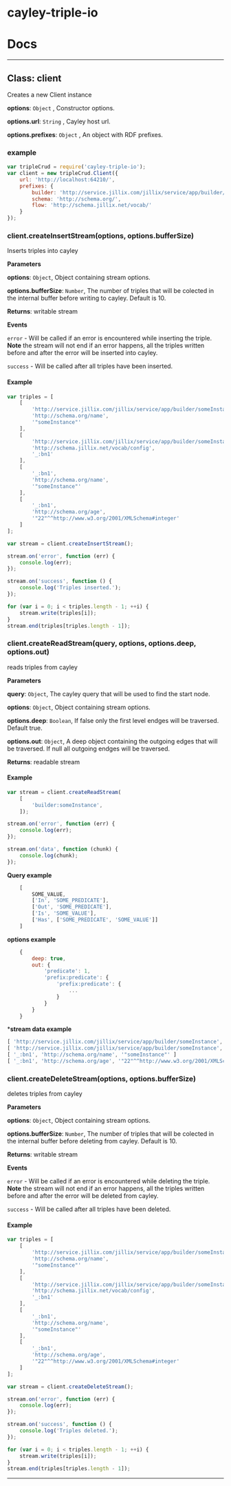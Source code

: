 # cayley-triple-io

# Docs

* * *

## Class: client
Creates a new Client instance

**options**: `Object` , Constructor options.

**options.url**: `String` , Cayley host url.

**options.prefixes**: `Object` , An object with RDF prefixes.

### example

``` javascript
var tripleCrud = require('cayley-triple-io');
var client = new tripleCrud.Client({
    url: 'http://localhost:64210/',
    prefixes: {
        builder: 'http://service.jillix.com/jillix/service/app/builder/',
        schema: 'http://schema.org/',
        flow: 'http://schema.jillix.net/vocab/'
    }
});
```

### client.createInsertStream(options, options.bufferSize) 

Inserts triples into cayley

**Parameters**

**options**: `Object`, Object containing stream options.

**options.bufferSize**: `Number`, The number of triples that will be colected in the internal buffer before writing to cayley. Default is 10.

**Returns**: writable stream

**Events**

`error` - Will be called if an error is encountered while inserting the triple. **Note** the stream will not end if an error happens, all the triples written before and after the error will be inserted into cayley.

`success` - Will be called after all triples have been inserted.

#### Example
``` javascript
var triples = [
    [
        'http://service.jillix.com/jillix/service/app/builder/someInstance',
        'http://schema.org/name',
        '"someInstance"'
    ],
    [
        'http://service.jillix.com/jillix/service/app/builder/someInstance',
        'http://schema.jillix.net/vocab/config',
        '_:bn1'
    ],
    [
        '_:bn1',
        'http://schema.org/name',
        '"someInstance"'
    ],
    [
        '_:bn1',
        'http://schema.org/age',
        '"22"^^http://www.w3.org/2001/XMLSchema#integer'
    ]
];

var stream = client.createInsertStream();

stream.on('error', function (err) {
    console.log(err);
});

stream.on('success', function () {
    console.log('Triples inserted.');
});

for (var i = 0; i < triples.length - 1; ++i) {
    stream.write(triples[i]);
}
stream.end(triples[triples.length - 1]);
```

### client.createReadStream(query, options, options.deep, options.out) 

reads triples from cayley

**Parameters**

**query**: `Object`, The cayley query that will be used to find the start node.

**options**: `Object`, Object containing stream options.

**options.deep**: `Boolean`, If false only the first level endges will be traversed. Default true.

**options.out**: `Object`, A deep object containing the outgoing edges that will be traversed. If null all outgoing endges will be traversed.

**Returns**: readable stream

#### Example

``` javascript
var stream = client.createReadStream(
    [
        'builder:someInstance',
    ]);

stream.on('error', function (err) {
    console.log(err);
});

stream.on('data', function (chunk) {
    console.log(chunk);
});
```

**Query example**

``` javascript
    [
        SOME_VALUE,
        ['In', 'SOME_PREDICATE'],
        ['Out', 'SOME_PREDICATE'],
        ['Is', 'SOME_VALUE'],
        ['Has', ['SOME_PREDICATE', 'SOME_VALUE']]
    ]
```

**options example**
``` javascript
    {
        deep: true,
        out: {
            'predicate': 1,
            'prefix:predicate': {
                'prefix:predicate': {
                    ...
                }
            }
        }
    }
```
***stream data example**
``` javascript
[ 'http://service.jillix.com/jillix/service/app/builder/someInstance', 'http://schema.org/name', '"someInstance"' ]
[ 'http://service.jillix.com/jillix/service/app/builder/someInstance', 'http://schema.jillix.net/vocab/config', '_:bn1' ]
[ '_:bn1', 'http://schema.org/name', '"someInstance"' ]
[ '_:bn1', 'http://schema.org/age', '"22"^^http://www.w3.org/2001/XMLSchema#integer' ]
```

### client.createDeleteStream(options, options.bufferSize) 

deletes triples from cayley

**Parameters**

**options**: `Object`, Object containing stream options.

**options.bufferSize**: `Number`, The number of triples that will be colected in the internal buffer before deleting from cayley. Default is 10.

**Returns**: writable stream

**Events**

`error` - Will be called if an error is encountered while deleting the triple. **Note** the stream will not end if an error happens, all the triples written before and after the error will be deleted from cayley.

`success` - Will be called after all triples have been deleted.

#### Example
``` javascript
var triples = [
    [
        'http://service.jillix.com/jillix/service/app/builder/someInstance',
        'http://schema.org/name',
        '"someInstance"'
    ],
    [
        'http://service.jillix.com/jillix/service/app/builder/someInstance',
        'http://schema.jillix.net/vocab/config',
        '_:bn1'
    ],
    [
        '_:bn1',
        'http://schema.org/name',
        '"someInstance"'
    ],
    [
        '_:bn1',
        'http://schema.org/age',
        '"22"^^http://www.w3.org/2001/XMLSchema#integer'
    ]
];

var stream = client.createDeleteStream();

stream.on('error', function (err) {
    console.log(err);
});

stream.on('success', function () {
    console.log('Triples deleted.');
});

for (var i = 0; i < triples.length - 1; ++i) {
    stream.write(triples[i]);
}
stream.end(triples[triples.length - 1]);
```
* * *
